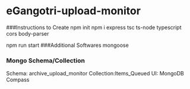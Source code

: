 # eGangotri-upload-monitor

###Instructions to Create
npm init
npm i express tsc ts-node typescript cors body-parser

npm run start
###Additional Softwares
mongoose


### Mongo Schema/Collection
Schema: archive_upload_monitor
Collection:Items_Queued
UI: MongoDB Compass